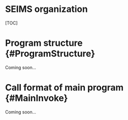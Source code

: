 # SEIMS organization

[TOC]

# Program structure {#ProgramStructure}

Coming soon...

# Call format of main program {#MainInvoke}

Coming soon...
